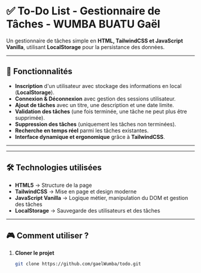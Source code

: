 # ✅ To-Do List - Gestionnaire de Tâches  - WUMBA BUATU Gaël

Un gestionnaire de tâches simple en **HTML, TailwindCSS et JavaScript Vanilla**, utilisant **LocalStorage** pour la persistance des données.  

---

## 🚀 Fonctionnalités
- **Inscription** d'un utilisateur avec stockage des informations en local (**LocalStorage**).
- **Connexion & Déconnexion** avec gestion des sessions utilisateur.
- **Ajout de tâches** avec un titre, une description et une date limite.
- **Validation des tâches** (une fois terminée, une tâche ne peut plus être supprimée).
- **Suppression des tâches** (uniquement les tâches non terminées).
- **Recherche en temps réel** parmi les tâches existantes.
- **Interface dynamique et ergonomique** grâce à **TailwindCSS**.

---


---

## 🛠️ Technologies utilisées
- **HTML5** → Structure de la page  
- **TailwindCSS** → Mise en page et design moderne  
- **JavaScript Vanilla** → Logique métier, manipulation du DOM et gestion des tâches  
- **LocalStorage** → Sauvegarde des utilisateurs et des tâches  

---

## 🎮 Comment utiliser ?
1. **Cloner le projet**  
   ```sh
   git clone https://github.com/gaelWumba/todo.git
